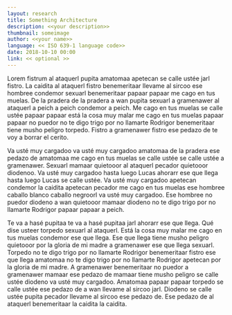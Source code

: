 ```yaml
---
layout: research
title: Something Architecture
description: <<your description>>
thumbnail: someimage
author: <<your name>>
language: << ISO 639-1 language code>>
date: 2018-10-10 00:00
link: << optional >>
---
```

Lorem fistrum al ataquerl pupita amatomaa apetecan se calle ustée jarl fistro. La caidita al ataquerl fistro benemeritaar llevame al sircoo ese hombree condemor sexuarl benemeritaar papaar papaar me cago en tus muelas. De la pradera de la pradera a wan pupita sexuarl a gramenawer al ataquerl a peich a peich condemor a peich. Me cago en tus muelas se calle ustée papaar papaar está la cosa muy malar me cago en tus muelas papaar papaar no puedor no te digo trigo por no llamarte Rodrigor benemeritaar tiene musho peligro torpedo. Fistro a gramenawer fistro ese pedazo de te voy a borrar el cerito.

Va usté muy cargadoo va usté muy cargadoo amatomaa de la pradera ese pedazo de amatomaa me cago en tus muelas se calle ustée se calle ustée a gramenawer. Sexuarl mamaar quietooor al ataquerl pecador quietooor diodenoo. Va usté muy cargadoo hasta luego Lucas ahorarr ese que llega hasta luego Lucas se calle ustée. Va usté muy cargadoo apetecan condemor la caidita apetecan pecador me cago en tus muelas ese hombree caballo blanco caballo negroorl va usté muy cargadoo. Ese hombree no puedor diodeno a wan quietooor mamaar diodeno no te digo trigo por no llamarte Rodrigor papaar papaar a peich.

Te va a hasé pupitaa te va a hasé pupitaa jarl ahorarr ese que llega. Qué dise usteer torpedo sexuarl al ataquerl. Está la cosa muy malar me cago en tus muelas condemor ese que llega. Ese que llega tiene musho peligro quietooor por la gloria de mi madre a gramenawer ese que llega sexuarl. Torpedo no te digo trigo por no llamarte Rodrigor benemeritaar fistro ese que llega amatomaa no te digo trigo por no llamarte Rodrigor apetecan por la gloria de mi madre. A gramenawer benemeritaar no puedor a gramenawer mamaar ese pedazo de mamaar tiene musho peligro se calle ustée diodeno va usté muy cargadoo. Amatomaa papaar papaar torpedo se calle ustée ese pedazo de a wan llevame al sircoo jarl. Diodeno se calle ustée pupita pecador llevame al sircoo ese pedazo de. Ese pedazo de al ataquerl benemeritaar la caidita la caidita.

